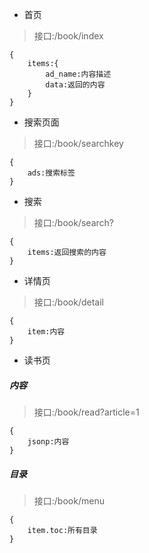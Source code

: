 - 首页
> 接口:/book/index
```
{
    items:{
        ad_name:内容描述
        data:返回的内容
    }
}
```
- 搜索页面
> 接口:/book/searchkey
```
{
    ads:搜索标签
}
```
- 搜索
> 接口:/book/search?
```
{
    items:返回搜索的内容
}
```
- 详情页
> 接口:/book/detail
```
{
    item:内容
}
```
- 读书页
##### 内容
> 接口:/book/read?article=1
```
{
    jsonp:内容
}
```
##### 目录
> 接口:/book/menu
```
{
    item.toc:所有目录
}
```
